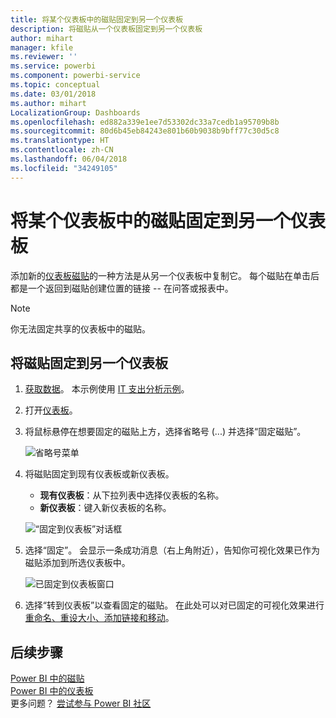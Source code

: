 ```yaml
---
title: 将某个仪表板中的磁贴固定到另一个仪表板
description: 将磁贴从一个仪表板固定到另一个仪表板
author: mihart
manager: kfile
ms.reviewer: ''
ms.service: powerbi
ms.component: powerbi-service
ms.topic: conceptual
ms.date: 03/01/2018
ms.author: mihart
LocalizationGroup: Dashboards
ms.openlocfilehash: ed882a339e1ee7d53302dc33a7cedb1a95709b8b
ms.sourcegitcommit: 80d6b45eb84243e801b60b9038b9bff77c30d5c8
ms.translationtype: HT
ms.contentlocale: zh-CN
ms.lasthandoff: 06/04/2018
ms.locfileid: "34249105"
---
```

# <a name="pin-a-tile-from-one-dashboard-to-another-dashboard"></a>将某个仪表板中的磁贴固定到另一个仪表板
添加新的[仪表板磁贴](service-dashboard-tiles.md)的一种方法是从另一个仪表板中复制它。 每个磁贴在单击后都是一个返回到磁贴创建位置的链接 -- 在问答或报表中。 

> [!NOTE]
> 你无法固定共享的仪表板中的磁贴。

## <a name="pin-a-tile-to-another-dashboard"></a>将磁贴固定到另一个仪表板
1. [获取数据](service-get-data.md)。 本示例使用 [IT 支出分析示例](sample-it-spend.md)。
2. 打开[仪表板](service-dashboards.md)。
3. 将鼠标悬停在想要固定的磁贴上方，选择省略号 (...) 并选择“固定磁贴”。  
   
   ![省略号菜单](media/service-pin-tile-to-another-dashboard/power-bi-pin-another-dash.png)
4. 将磁贴固定到现有仪表板或新仪表板。 
   
   * **现有仪表板**：从下拉列表中选择仪表板的名称。
   * **新仪表板**：键入新仪表板的名称。
   
   ![“固定到仪表板”对话框](media/service-pin-tile-to-another-dashboard/pbi_pintoanotherdash.png)
5. 选择“固定”。
   会显示一条成功消息（右上角附近），告知你可视化效果已作为磁贴添加到所选仪表板中。
   
   ![已固定到仪表板窗口](media/service-pin-tile-to-another-dashboard/power-bi-pin-success.png)
6. 选择“转到仪表板”以查看固定的磁贴。 在此处可以对已固定的可视化效果进行[重命名、重设大小、添加链接和移动](service-dashboard-edit-tile.md)。

## <a name="next-steps"></a>后续步骤
[Power BI 中的磁贴](service-dashboard-tiles.md)  
[Power BI 中的仪表板](service-dashboards.md)  
更多问题？ [尝试参与 Power BI 社区](http://community.powerbi.com/)

